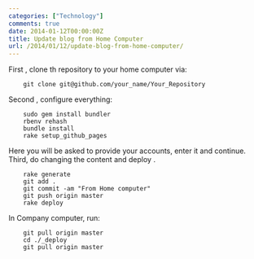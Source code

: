 ```yaml
---
categories: ["Technology"]
comments: true
date: 2014-01-12T00:00:00Z
title: Update blog from Home Computer
url: /2014/01/12/update-blog-from-home-computer/
---
```


First , clone th repository to your home computer via:

```
	git clone git@github.com/your_name/Your_Repository

```
Second , configure everything:

```
	sudo gem install bundler
	rbenv rehash
	bundle install
	rake setup_github_pages

```
Here you will be asked to provide your accounts, enter it and continue.     
Third, do changing  the content and deploy .    

```
	rake generate
	git add . 
	git commit -am "From Home computer"
	git push origin master
	rake deploy

```
In Company computer, run:

```
	git pull origin master
	cd ./_deploy
	git pull origin master

```
